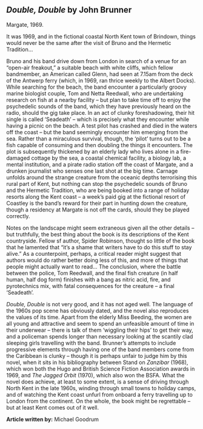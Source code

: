 <param ve-config style="article">

## _Double, Double_ by John Brunner

Margate, 1969.

It was 1969, and in the fictional coastal North Kent town of Brindown, things would never be the same after the visit of Bruno and the Hermetic Tradition… 

Bruno and his band drive down from London in search of a venue for an “open-air freakout,” a suitable beach with white cliffs, which fellow bandmember, an American called Glenn, had seen at 7.15am from the deck of the Antwerp ferry (which, in 1969, ran thrice weekly to the Albert Docks). While searching for the beach, the band encounter a particularly groovy marine biologist couple, Tom and Netta Reedwall, who are undertaking research on fish at a nearby facility – but plan to take time off to enjoy the psychedelic sounds of the band, which they have previously heard on the radio, should the gig take place. In an act of clunky foreshadowing, their hit single is called ‘Seadeath’ – which is precisely what they encounter while having a picnic on the beach. A test pilot has crashed and died in the waters off the coast – but the band seemingly encounter him emerging from the sea. Rather than a miraculous survival, though, the ‘pilot’ turns out to be a fish capable of consuming and then doubling the things it encounters. The plot is subsequently thickened by an elderly lady who lives alone in a fire-damaged cottage by the sea, a coastal chemical facility, a biology lab, a mental institution, and a pirate radio station off the coast of Margate, and a drunken journalist who senses one last shot at the big time. Carnage unfolds around the strange creature from the oceanic depths terrorising this rural part of Kent, but nothing can stop the psychedelic sounds of Bruno and the Hermetic Tradition, who are being booked into a range of holiday resorts along the Kent coast – a week’s paid gig at the fictional resort of Coastley is the band’s reward for their part in hunting down the creature, though a residency at Margate is not off the cards, should they be played correctly.

Notes on the landscape might seem extraneous given all the other details – but truthfully, the best thing about the book is its descriptions of the Kent countryside. Fellow sf author, Spider Robinson, thought so little of the book that he lamented that “it’s a shame that writers have to do this stuff to stay alive.” As a counterpoint, perhaps, a critical reader might suggest that authors would do rather better doing less of this, and more of things that people might actually want to read… The conclusion, where the battle between the police, Tom Reedwall, and the final fish creature (in half human, half dog form) finishes with a bang as nitric acid, fire, and pyrotechnics mix, with fatal consequences for the creature – a final ‘Seadeath’.

_Double, Double_ is not very good, and it has not aged well. The language of the 1960s pop scene has obviously dated, and the novel also reproduces the values of its time. Apart from the elderly Miss Beeding, the women are all young and attractive and seem to spend an unfeasible amount of time in their underwear – there is talk of them ‘wiggling their hips’ to get their way, and a policeman spends longer than necessary looking at the scantily clad sleeping girls travelling with the band. Brunner’s attempts to include progressive elements through having one of the band members come from the Caribbean is clunky – though it is perhaps unfair to judge him by this novel, when it sits in his bibliography between Stand on _Zanzibar_ (1968), which won both the Hugo and British Science Fiction Association awards in 1969, and _The Jagged Orbit_ (1970), which also won the BSFA. What the novel does achieve, at least to some extent, is a sense of driving through North Kent in the late 1960s, winding through small towns to holiday camps, and of watching the Kent coast unfurl from onboard a ferry travelling up to London from the continent. On the whole, the book might be regrettable – but at least Kent comes out of it well.

**Article written by:** Michael Goodrum

